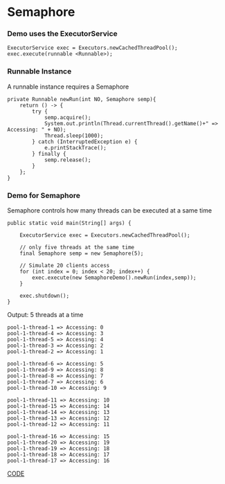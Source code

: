 # Semaphore


### Demo uses the ExecutorService

```
ExecutorService exec = Executors.newCachedThreadPool();
exec.execute(runnable <Runnable>);
```

### Runnable Instance

A runnable instance requires a Semaphore

```
private Runnable newRun(int NO, Semaphore semp){
    return () -> {
        try {
            semp.acquire();
            System.out.println(Thread.currentThread().getName()+" => Accessing: " + NO);
            Thread.sleep(1000);
        } catch (InterruptedException e) {
            e.printStackTrace();
        } finally {
            semp.release();
        }
    };
}
```


### Demo for Semaphore

Semaphore controls how many threads can be executed at a same time

```
public static void main(String[] args) {

    ExecutorService exec = Executors.newCachedThreadPool();

    // only five threads at the same time
    final Semaphore semp = new Semaphore(5);

    // Simulate 20 clients access
    for (int index = 0; index < 20; index++) {
        exec.execute(new SemaphoreDemo().newRun(index,semp));
    }

    exec.shutdown();
}
```

Output: 5 threads at a time

```
pool-1-thread-1 => Accessing: 0
pool-1-thread-4 => Accessing: 3
pool-1-thread-5 => Accessing: 4
pool-1-thread-3 => Accessing: 2
pool-1-thread-2 => Accessing: 1

pool-1-thread-6 => Accessing: 5
pool-1-thread-9 => Accessing: 8
pool-1-thread-8 => Accessing: 7
pool-1-thread-7 => Accessing: 6
pool-1-thread-10 => Accessing: 9

pool-1-thread-11 => Accessing: 10
pool-1-thread-15 => Accessing: 14
pool-1-thread-14 => Accessing: 13
pool-1-thread-13 => Accessing: 12
pool-1-thread-12 => Accessing: 11

pool-1-thread-16 => Accessing: 15
pool-1-thread-20 => Accessing: 19
pool-1-thread-19 => Accessing: 18
pool-1-thread-18 => Accessing: 17
pool-1-thread-17 => Accessing: 16
```


[CODE](https://github.com/guyc1812/Tony/blob/master/src/main/java/com/avengers/tony/JavaBasic/thread/code)
